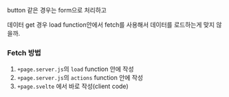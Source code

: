 button 같은 경우는 form으로 처리하고

데이터 get 경우 load function안에서 fetch를 사용해서 데이터를 로드하는게 맞지 않을까.

### Fetch 방법

1. `+page.server.js`의 `load` function 안에 작성
2. `+page.server.js`의 `actions` function 안에 작성
3. `+page.svelte` 에서 바로 작성(client code)